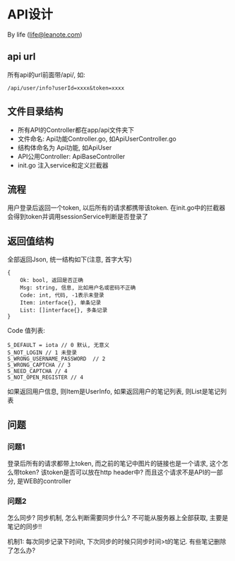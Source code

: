 # API设计

By life (life@leanote.com)

## api url

所有api的url前面带/api/, 如:

`/api/user/info?userId=xxxx&token=xxxx`

## 文件目录结构
* 所有API的Controller都在app/api文件夹下
* 文件命名: Api功能Controller.go, 如ApiUserController.go
* 结构体命名为 Api功能, 如ApiUser
* API公用Controller: ApiBaseController
* init.go 注入service和定义拦截器

## 流程
用户登录后返回一个token, 以后所有的请求都携带该token. 
在init.go中的拦截器会得到token并调用sessionService判断是否登录了 

## 返回值结构
全部返回Json, 统一结构如下(注意, 首字大写)
```
{
	Ok: bool, 返回是否正确
	Msg: string, 信息, 比如用户名或密码不正确
	Code: int, 代码, -1表示未登录
	Item: interface{}, 单条记录
	List: []interface{}, 多条记录
}
```

Code 值列表:

```
S_DEFAULT = iota // 0 默认, 无意义
S_NOT_LOGIN // 1 未登录 
S_WRONG_USERNAME_PASSWORD  // 2
S_WRONG_CAPTCHA // 3
S_NEED_CAPTCHA // 4
S_NOT_OPEN_REGISTER // 4

```

如果返回用户信息, 则Item是UserInfo, 如果返回用户的笔记列表, 则List是笔记列表

## 问题

### 问题1
登录后所有的请求都带上token, 而之前的笔记中图片的链接也是一个请求, 这个怎么带token? 该token是否可以放在http header中?
而且这个请求不是API的一部分, 是WEB的controller

### 问题2
怎么同步? 同步机制, 怎么判断需要同步什么? 不可能从服务器上全部获取, 主要是笔记的同步!!

机制1: 每次同步记录下时间t, 下次同步的时候只同步时间>t的笔记. 有些笔记删除了怎么办?